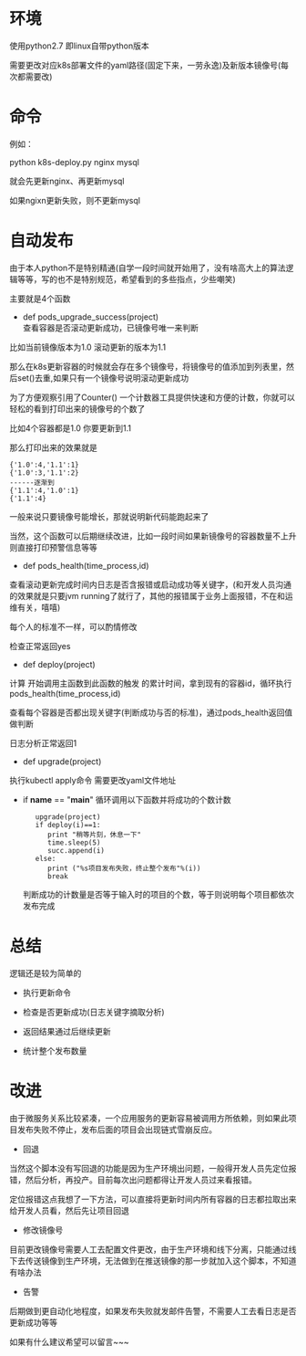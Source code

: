 # 环境
使用python2.7 即linux自带python版本

需要更改对应k8s部署文件的yaml路径(固定下来，一劳永逸)及新版本镜像号(每次都需要改)

# 命令
例如：

python k8s-deploy.py   nginx  mysql 

就会先更新nginx、再更新mysql

如果ngixn更新失败，则不更新mysql

# 自动发布
由于本人python不是特别精通(自学一段时间就开始用了，没有啥高大上的算法逻辑等等，写的也不是特别规范，希望看到的多些指点，少些嘲笑)

主要就是4个函数

- def pods_upgrade_success(project)  
查看容器是否滚动更新成功，已镜像号唯一来判断

比如当前镜像版本为1.0 滚动更新的版本为1.1

那么在k8s更新容器的时候就会存在多个镜像号，将镜像号的值添加到列表里，然后set()去重,如果只有一个镜像号说明滚动更新成功

为了方便观察引用了Counter() 一个计数器工具提供快速和方便的计数，你就可以轻松的看到打印出来的镜像号的个数了

比如4个容器都是1.0 你要更新到1.1

那么打印出来的效果就是

```
{'1.0':4,'1.1':1}
{'1.0':3,'1.1':2}
------逐渐到
{'1.1':4,'1.0':1}
{'1.1':4}
```

一般来说只要镜像号能增长，那就说明新代码能跑起来了

当然，这个函数可以后期继续改进，比如一段时间如果新镜像号的容器数量不上升则直接打印预警信息等等

- def pods_health(time_process,id) 

查看滚动更新完成时间内日志是否含报错或启动成功等关键字，(和开发人员沟通的效果就是只要jvm running了就行了，其他的报错属于业务上面报错，不在和运维有关，嘻嘻)

每个人的标准不一样，可以酌情修改

检查正常返回yes

- def deploy(project)

计算 开始调用主函数到此函数的触发 的累计时间，拿到现有的容器id，循环执行pods_health(time_process,id) 

查看每个容器是否都出现关键字(判断成功与否的标准)，通过pods_health返回值做判断

日志分析正常返回1

- def upgrade(project)

执行kubectl apply命令  需要更改yaml文件地址

- if __name__ == "__main__"
     循环调用以下函数并将成功的个数计数
  ```
     upgrade(project)  
     if deploy(i)==1:
        print "稍等片刻，休息一下" 
        time.sleep(5) 
        succ.append(i)
     else:
        print ("%s项目发布失败，终止整个发布"%(i))
        break
  ```
     判断成功的计数量是否等于输入时的项目的个数，等于则说明每个项目都依次发布完成
     
# 总结
逻辑还是较为简单的

- 执行更新命令

- 检查是否更新成功(日志关键字摘取分析)

- 返回结果通过后继续更新

- 统计整个发布数量

# 改进
由于微服务关系比较紧凑，一个应用服务的更新容易被调用方所依赖，则如果此项目发布失败不停止，发布后面的项目会出现链式雪崩反应。

- 回退

当然这个脚本没有写回退的功能是因为生产环境出问题，一般得开发人员先定位报错，然后分析，再投产。目前每次出问题都得让开发人员过来看报错。

定位报错这点我想了一下方法，可以直接将更新时间内所有容器的日志都拉取出来给开发人员看，然后先让项目回退

- 修改镜像号

目前更改镜像号需要人工去配置文件更改，由于生产环境和线下分离，只能通过线下去传送镜像到生产环境，无法做到在推送镜像的那一步就加入这个脚本，不知道有啥办法


- 告警

后期做到更自动化地程度，如果发布失败就发邮件告警，不需要人工去看日志是否更新成功等等

如果有什么建议希望可以留言~~~